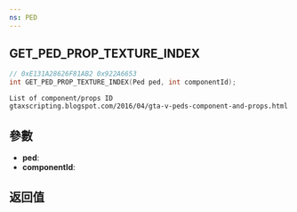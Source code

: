 ```yaml
---
ns: PED
---
```

## GET_PED_PROP_TEXTURE_INDEX

```c
// 0xE131A28626F81AB2 0x922A6653
int GET_PED_PROP_TEXTURE_INDEX(Ped ped, int componentId);
```

```
List of component/props ID  
gtaxscripting.blogspot.com/2016/04/gta-v-peds-component-and-props.html  
```

## 參數
* **ped**: 
* **componentId**: 

## 返回值
